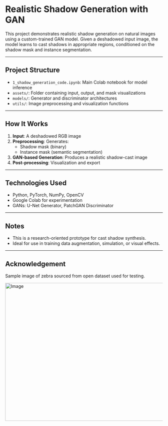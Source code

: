 # Realistic Shadow Generation with GAN

This project demonstrates realistic shadow generation on natural images using a custom-trained GAN model. Given a deshadowed input image, the model learns to cast shadows in appropriate regions, conditioned on the shadow mask and instance segmentation.

---

## Project Structure

- `1_shadow_generation_code.ipynb`: Main Colab notebook for model inference
- `assets/`: Folder containing input, output, and mask visualizations
- `models/`: Generator and discriminator architectures 
- `utils/`: Image preprocessing and visualization functions

---

## How It Works

1. **Input**: A deshadowed RGB image
2. **Preprocessing**: Generates:
   - Shadow mask (binary)
   - Instance mask (semantic segmentation)
3. **GAN-based Generation**: Produces a realistic shadow-cast image
4. **Post-processing**: Visualization and export

---

## Technologies Used

- Python, PyTorch, NumPy, OpenCV
- Google Colab for experimentation
- GANs: U-Net Generator, PatchGAN Discriminator

---

## Notes

- This is a research-oriented prototype for cast shadow synthesis.
- Ideal for use in training data augmentation, simulation, or visual effects.

---

## Acknowledgement

Sample image of zebra sourced from open dataset used for testing.

<img width="635" height="441" alt="Image" src="https://github.com/user-attachments/assets/294ec22e-822e-480b-ba30-801f857c9e83" />



